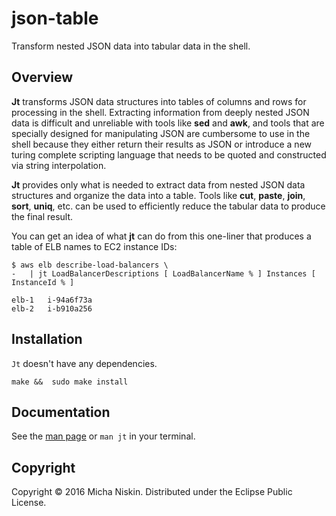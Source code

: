 # json-table
Transform nested JSON data into tabular data in the shell.

## Overview

**Jt** transforms JSON data structures into tables of columns and rows for
processing in the shell. Extracting information from deeply nested JSON data
is difficult and unreliable with tools like **sed** and **awk**, and tools
that are specially designed for manipulating JSON are cumbersome to use in
the shell because they either return their results as JSON or introduce a
new turing complete scripting language that needs to be quoted and constructed
via string interpolation.

**Jt** provides only what is needed to extract data from nested JSON data
structures and organize the data into a table. Tools like **cut**, **paste**,
**join**, **sort**, **uniq**, etc. can be used to efficiently reduce the
tabular data to produce the final result.


You can get an idea of what **jt** can do from this one-liner that produces
a table of ELB names to EC2 instance IDs:

```
$ aws elb describe-load-balancers \
-   | jt LoadBalancerDescriptions [ LoadBalancerName % ] Instances [ InstanceId % ]
```
```
elb-1	i-94a6f73a
elb-2	i-b910a256
```

## Installation

`Jt` doesn't have any dependencies.

```
make &&  sudo make install
```

## Documentation

See the [man page][man] or `man jt` in your terminal.

## Copyright

Copyright © 2016 Micha Niskin. Distributed under the Eclipse Public License.

[man]: http://htmlpreview.github.io/?https://raw.githubusercontent.com/micha/json-table/master/jt.1.html
